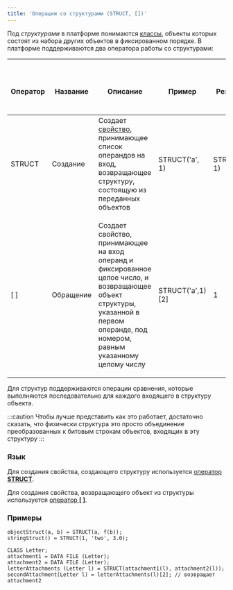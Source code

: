```yaml
---
title: 'Операции со структурами (STRUCT, [])'
---
```


Под *структурами* в платформе понимаются [классы](Classes.md), объекты которых состоят из набора других объектов в фиксированном порядке. В платформе поддерживаются два оператора работы со структурами:

|<div><br/><div><br/><div><br/>Оператор<br/></div><br/></div><br/></div>|<div><br/><div><br/><div><br/>Название<br/></div><br/></div><br/></div>|<div><br/><div><br/><div><br/>Описание<br/></div><br/></div><br/></div>|<div><br/><div><br/><div><br/>Пример<br/></div><br/></div><br/></div>|<div><br/><div><br/><div><br/>Результат<br/></div><br/></div><br/></div>|
|---|---|---|---|---|
|STRUCT|Создание|Создает [свойство](Properties.md), принимающее список операндов на вход, возвращающее структуру, состоящую из переданных объектов|STRUCT('a', 1)|STRUCT('a', 1)|
|[ ]|Обращение|<p>Создает свойство, принимающее на вход операнд и фиксированное целое число, и возвращающее объект структуры, указанной в первом операнде, под номером, равным указанному целому числу</p>|STRUCT('a',1)[2]|1 |

Для структур поддерживаются операции сравнения, которые выполняются последовательно для каждого входящего в структуру объекта. 

:::caution
Чтобы лучше представить как это работает, достаточно сказать, что физически структура это просто объединение преобразованных к битовым строкам объектов, входящих в эту структуру
:::

### Язык

Для создания свойства, создающего структуру используется [оператор **STRUCT**](STRUCT_operator.md).

Для создания свойства, возвращающего объект из структуры используется [оператор **\[ \]**](Operator_.md).

### Примеры

```lsf
objectStruct(a, b) = STRUCT(a, f(b));
stringStruct() = STRUCT(1, 'two', 3.0);
```


```lsf
CLASS Letter;
attachment1 = DATA FILE (Letter);
attachment2 = DATA FILE (Letter);
letterAttachments (Letter l) = STRUCT(attachment1(l), attachment2(l));
secondAttachment(Letter l) = letterAttachments(l)[2]; // возвращает attachment2
```

